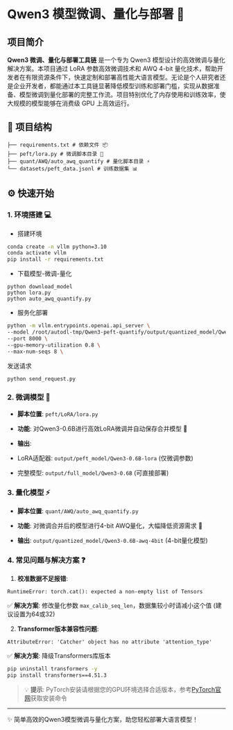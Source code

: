 # Qwen3 模型微调、量化与部署 🚀

## 项目简介

**Qwen3 微调、量化与部署工具链** 是一个专为 Qwen3 模型设计的高效微调与量化解决方案。本项目通过 LoRA 参数高效微调技术和 AWQ 4-bit 量化技术，帮助开发者在有限资源条件下，快速定制和部署高性能大语言模型。无论是个人研究者还是企业开发者，都能通过本工具链显著降低模型训练和部署门槛，实现从数据准备、模型微调到量化部署的完整工作流。项目特别优化了内存使用和训练效率，使大规模的模型能够在消费级 GPU 上高效运行。

## 📁 项目结构

```
├── requirements.txt # 依赖文件 📦
├── peft/lora.py # 微调脚本目录 🔧
├── quant/AWQ/auto_awq_quantify # 量化脚本目录 ⚡
└── datasets/peft_data.jsonl # 训练数据集 📊
```

## ⚙️ 快速开始

### 1. 环境搭建 💻
- 搭建环境
```bash
conda create -n vllm python=3.10
conda activate vllm
pip install -r requirements.txt
```

- 下载模型-微调-量化
```
python download_model
python lora.py 
python auto_awq_quantify.py
```

- 服务化部署
```bash
python -m vllm.entrypoints.openai.api_server \
--model /root/autodl-tmp/Qwen3-peft-quantify/output/quantized_model/Qwen3-0.6B-awq-4bit \
--port 8000 \
--gpu-memory-utilization 0.8 \  
--max-num-seqs 8 \
```

发送请求
```
python send_request.py
```
### 2. 微调模型 🔧

- **脚本位置**: `peft/LoRA/lora.py`

- **功能**: 对Qwen3-0.6B进行高效LoRA微调并自动保存合并模型 🔄

- **输出**:

- LoRA适配器: `output/peft_model/Qwen3-0.6B-lora` (仅微调参数)

- 完整模型: `output/full_model/Qwen3-0.6B` (可直接部署)

### 3. 量化模型 ⚡

- **脚本位置**: `quant/AWQ/auto_awq_quantify.py`

- **功能**: 对微调合并后的模型进行4-bit AWQ量化，大幅降低资源需求 🔋

- **输出**: `output/quantized_model/Qwen3-0.6B-awq-4bit` (4-bit量化模型)

### 4. 常见问题与解决方案 ❓

1. **校准数据不足报错**:
```
RuntimeError: torch.cat(): expected a non-empty list of Tensors
```
✅ **解决方案**: 修改量化参数 `max_calib_seq_len`，数据集较小时请减小这个值 (建议设置为64或32)

2. **Transformer版本兼容性问题**:
```
AttributeError: 'Catcher' object has no attribute 'attention_type'
```
✅ **解决方案**: 降级Transformers库版本
```bash
pip uninstall transformers -y
pip install transformers==4.51.3
```

> 💡 **提示**: PyTorch安装请根据您的GPU环境选择合适版本，参考[PyTorch官网](https://pytorch.org/get-started/locally/)获取安装命令

---

✨ 简单高效的Qwen3模型微调与量化方案，助您轻松部署大语言模型！